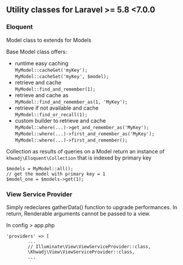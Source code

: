 ## Utility classes for Laravel >= 5.8 <7.0.0

### Eloquent

Model class to extends for Models

Base Model class offers:
- runtime easy caching 
<br>`MyModel::cacheGet('myKey');`  
`MyModel::cacheSet('myKey', $model);`  
- retrieve and cache 
<br>`MyModel::find_and_remember(1);`
- retrieve and cache as 
<br>`MyModel::find_and_remember_as(1, 'MyKey');`
- retrieve if not available and cache 
<br>`MyModel::find_or_recall(1);`
- custom builder to retrieve and cache
<br> `MyModel::where(...)->get_and_remember_as('MyKey');`
<br> `MyModel::where(...)->first_and_remember_as('MyKey');`
<br> `MyModel::where(...)->first_and_remember();`

Collection as results of queries on a Model return an instance of `khwadj\Eloquent\Collection` that is indexed by primary key

```
$models = MyModel::all();
// get the model with primary key = 1
$model_one = $models->get(1);
```

### View Service Provider

Simply redeclares gatherData() function to upgrade performances.
In return, Renderable arguments cannot be passed to a view.

In config > app.php

```
'providers' => [
        ...
        // Illuminate\View\ViewServiceProvider::class,
        \Khwadj\View\ViewServiceProvider::class,
        ...
```